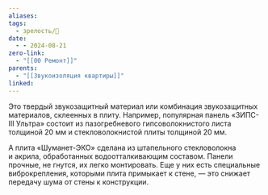 ```yaml
---
aliases: 
tags:
  - зрелость/🌱
date:
  - - 2024-08-21
zero-link:
  - "[[00 Ремонт]]"
parents:
  - "[[Звукоизоляция квартиры]]"
linked:
---
```

Это твердый звукозащитный материал или комбинация звукозащитных материалов, склеенных в плиту. Например, популярная панель «ЗИПС-III Ультра» состоит из пазогребневого гипсоволокнистого листа толщиной 20 мм и стекловолокнистой плиты толщиной 20 мм.

А плита «Шуманет-ЭКО» сделана из штапельного стекловолокна и акрила, обработанных водоотталкивающим составом. Панели прочные, не гнутся, их легко монтировать. Еще у них есть специальные виброкрепления, которыми плита примыкает к стене, — это снижает передачу шума от стены к конструкции.